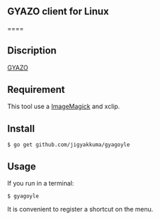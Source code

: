 ## GYAZO client for Linux

====

## Discription

[GYAZO](http://gyazo.com) 

## Requirement

This tool use a [ImageMagick](http://www.imagemagick.org/script/index.php) and xclip.

## Install

```
$ go get github.com/jigyakkuma/gyagoyle
```

## Usage

If you run in a terminal:
```
$ gyagoyle
```

It is convenient to register a shortcut on the menu.
